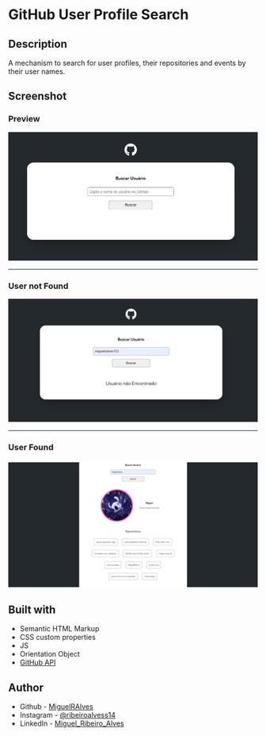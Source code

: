 # GitHub User Profile Search

## Description

A mechanism to search for user profiles, their repositories and events by their user names.

## Screenshot

### Preview 

<img src="./src/design/inactive-preview.png" alt="inactive project preview">

---

### User not Found

<img src="./src/design/user-not-found-preview.png" alt="user not found">

---

### User Found

<img src="./src/design/project-preview.png" alt="user found preview">



## Built with

 - Semantic HTML Markup
 - CSS custom properties
 - JS
 - Orientation Object
 - [GitHub API](https://docs.github.com/pt/rest/quickstart?apiVersion=2022-11-28)

## Author

- Github - [MiguelRAlves](https://www.github.com/miguelralves/)
- Instagram - [@ribeiroalvess14](https://www.instagram.com/ribeiroalvess14)
- LinkedIn - [Miguel_Ribeiro_Alves](https://www.linkedin.com/in/miguel-ribeiro-alves-544879280)